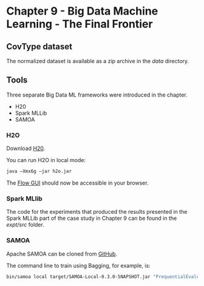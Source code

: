 # Chapter 9 - Big Data Machine Learning - The Final Frontier

## CovType dataset
The normalized dataset is available as a zip archive in the *data* directory.

## Tools
Three separate Big Data ML frameworks were introduced in the chapter.
- H20
- Spark MLLib
- SAMOA

### H2O
Download [H20]().

You can run H2O in local mode:
```sh
java –Xmx6g –jar h2o.jar
```
The [Flow GUI](http://192.168.1.7:54321/) should now be accessible in your browser.

### Spark MLlib
The code for the experiments that produced the results presented in the Spark MLLib part of the case study in Chapter 9 can be found in the *expt/src* folder.

### SAMOA
Apache SAMOA can be cloned from [GitHub](https://github.com/apache/incubator-samoa).

The command line to train using Bagging, for example, is:
```sh
bin/samoa local target/SAMOA-Local-0.3.0-SNAPSHOT.jar "PrequentialEvaluation -l classifiers.ensemble.Bagging -s (ArffFileStream -f covtype-train.csv.arff) -f 10000"
```
